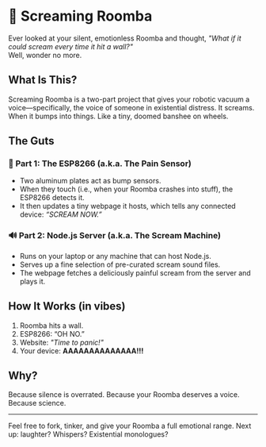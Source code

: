 # 🤖 Screaming Roomba

Ever looked at your silent, emotionless Roomba and thought, *"What if it could scream every time it hit a wall?"*  
Well, wonder no more.

## What Is This?

Screaming Roomba is a two-part project that gives your robotic vacuum a voice—specifically, the voice of someone in existential distress. It screams. When it bumps into things. Like a tiny, doomed banshee on wheels.

## The Guts

### 🧠 Part 1: The ESP8266 (a.k.a. The Pain Sensor)

- Two aluminum plates act as bump sensors.
- When they touch (i.e., when your Roomba crashes into stuff), the ESP8266 detects it.
- It then updates a tiny webpage it hosts, which tells any connected device: *“SCREAM NOW.”*

### 🔊 Part 2: Node.js Server (a.k.a. The Scream Machine)

- Runs on your laptop or any machine that can host Node.js.
- Serves up a fine selection of pre-curated scream sound files.
- The webpage fetches a deliciously painful scream from the server and plays it.

## How It Works (in vibes)

1. Roomba hits a wall.  
2. ESP8266: “OH NO.”  
3. Website: *"Time to panic!"*  
4. Your device: **AAAAAAAAAAAAAA!!!**

## Why?

Because silence is overrated. Because your Roomba deserves a voice.  
Because science.

---

Feel free to fork, tinker, and give your Roomba a full emotional range. Next up: laughter? Whispers? Existential monologues?
